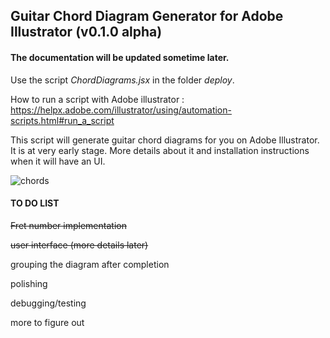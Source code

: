 ## Guitar Chord Diagram Generator for Adobe Illustrator (v0.1.0 alpha)



#### The documentation will be updated sometime later.

Use the script *ChordDiagrams.jsx*  in the folder *deploy*. 

How to run a script with Adobe illustrator : https://helpx.adobe.com/illustrator/using/automation-scripts.html#run_a_script 



This script will generate guitar chord diagrams for you on Adobe Illustrator. It is at very early stage.  More details about it and installation instructions when it will have an UI.



![chords](https://www.mediafire.com/convkey/ad3b/542gwv4bs0cn4tn6g.jpg)





#### TO DO LIST 

~~Fret number implementation~~

~~user interface (more details later)~~

grouping the diagram after completion

polishing

debugging/testing

more to figure out